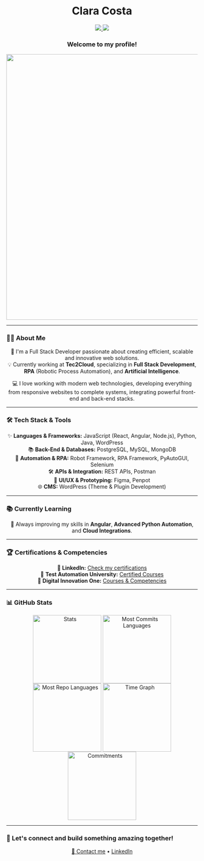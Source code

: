 <br>

<h1 align="center">
  Clara Costa 
</h1>

<p align="center">
  <a href="mailto:claracostarc@gmail.com">
    <img src="https://img.shields.io/badge/Gmail-D14836?style=for-the-badge&logo=gmail&logoColor=white" target="_blank"> 
  </a>
  <a href="https://www.linkedin.com/in/claracostadev/"> 
    <img src="https://img.shields.io/badge/LinkedIn-0077B5?style=for-the-badge&logo=linkedin&logoColor=white" target="_blank"> 
  </a>
</p>

<h3 align="center">Welcome to my profile!</h3>

<p align="center">
  <img src="https://gist.githubusercontent.com/vininjr/d29bb07bdadb41e4b0923bc8fa748b1a/raw/88f20c9d749d756be63f22b09f3c4ac570bc5101/programming.gif" width="700">
</p>

---

### 👩‍💻 About Me

<p align="center">
🚀 I'm a Full Stack Developer passionate about creating efficient, scalable and innovative web solutions. <br>
💡 Currently working at <b>Tec2Cloud</b>, specializing in <b>Full Stack Development</b>, <b>RPA</b> (Robotic Process Automation), and <b>Artificial Intelligence</b>.
</p>

<p align="center">
💻 I love working with modern web technologies, developing everything from responsive websites to complete systems, integrating powerful front-end and back-end stacks.
</p>

---

### 🛠️ Tech Stack & Tools

<p align="center"> 
✨ <b>Languages & Frameworks:</b> JavaScript (React, Angular, Node.js), Python, Java, WordPress <br>
📚 <b>Back-End & Databases:</b> PostgreSQL, MySQL, MongoDB <br>
🔧 <b>Automation & RPA:</b> Robot Framework, RPA Framework, PyAutoGUI, Selenium <br>
🛠️ <b>APIs & Integration:</b> REST APIs, Postman <br>
🎨 <b>UI/UX & Prototyping:</b> Figma, Penpot <br>
🌐 <b>CMS:</b> WordPress (Theme & Plugin Development)
</p>

---

### 📚 Currently Learning

<p align="center"> 
📖 Always improving my skills in <b>Angular</b>, <b>Advanced Python Automation</b>, and <b>Cloud Integrations</b>.
</p>

---

### 🏆 Certifications & Competencies

<p align="center">
 🚀 <b>LinkedIn:</b> <a href="https://www.linkedin.com/in/claracostadev/details/certifications/" target="_blank">Check my certifications</a> <br>
 🚀 <b>Test Automation University:</b> <a href="https://testautomationu.applitools.com/certificate/?id=7cfe186d" target="_blank">Certified Courses</a> <br>
 🚀 <b>Digital Innovation One:</b> <a href="https://www.dio.me/users/claracostarc" target="_blank">Courses & Competencies</a> 
</p>

---

### 📊 GitHub Stats

<div align="center">
  <img align="center" src="http://github-profile-summary-cards.vercel.app/api/cards/stats?username=ClaraCosta&theme=tokyonight" height="180em" alt="Stats"/>
  <img align="center" src="http://github-profile-summary-cards.vercel.app/api/cards/most-commit-language?username=ClaraCosta&theme=tokyonight&exclude=html,CSS,Jupyter%20Notebook" height="180em" alt="Most Commits Languages"/>
  <img align="center" src="http://github-profile-summary-cards.vercel.app/api/cards/repos-per-language?username=ClaraCosta&theme=tokyonight&exclude=html,CSS,Jupyter%20Notebook" height="180em" alt="Most Repo Languages"/>
  <img align="center" src="http://github-profile-summary-cards.vercel.app/api/cards/productive-time?username=ClaraCosta&theme=tokyonight&utcOffset=5.30" height="180em" alt="Time Graph"/>
  <img align="center" src="http://github-profile-summary-cards.vercel.app/api/cards/profile-details?username=ClaraCosta&theme=tokyonight" height="180em" alt="Commitments"/>
</div>

---

### 🚀 Let's connect and build something amazing together!

<p align="center">
  <a href="mailto:claracostarc@gmail.com">📩 Contact me</a> • <a href="https://www.linkedin.com/in/claracostadev/">LinkedIn</a>
</p>
